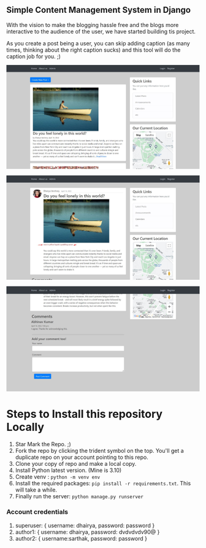 ## Simple Content Management System in Django
With the vision to make the blogging hassle free and the blogs more interactive to the audience of the user, we have started building tis project.

As you create a post being a user, you can skip adding caption (as many times, thinking about the right caption sucks) and this tool will do the caption job for you. ;)


![home page](https://github.com/dvbuiilds/cms-django/blob/main/media/readme/screen1.JPG)

![a blog post with generated caption](https://github.com/dvbuiilds/cms-django/blob/main/media/readme/screen2.JPG)

![you can add comments too](https://github.com/dvbuiilds/cms-django/blob/main/media/readme/screen3.JPG)

# Steps to Install this repository Locally

1. Star Mark the Repo. ;)
2. Fork the repo by clicking the trident symbol on the top. You'll get a duplicate repo on your account pointing to this repo.
3. Clone your copy of repo and make a local copy.
4. Install Python latest version. (Mine is 3.10)
5. Create venv : ```python -m venv env```
6. Install the required packages: ```pip install -r requirements.txt```. This will take a while.
7. Finally run the server: ```python manage.py runserver```

### Account credentials
1. superuser: { username: dhairya, password: password }
2. author1: { username: dhairya, password: dvdvdvdv90@ }
3. author2: { username:sarthak, password: password }